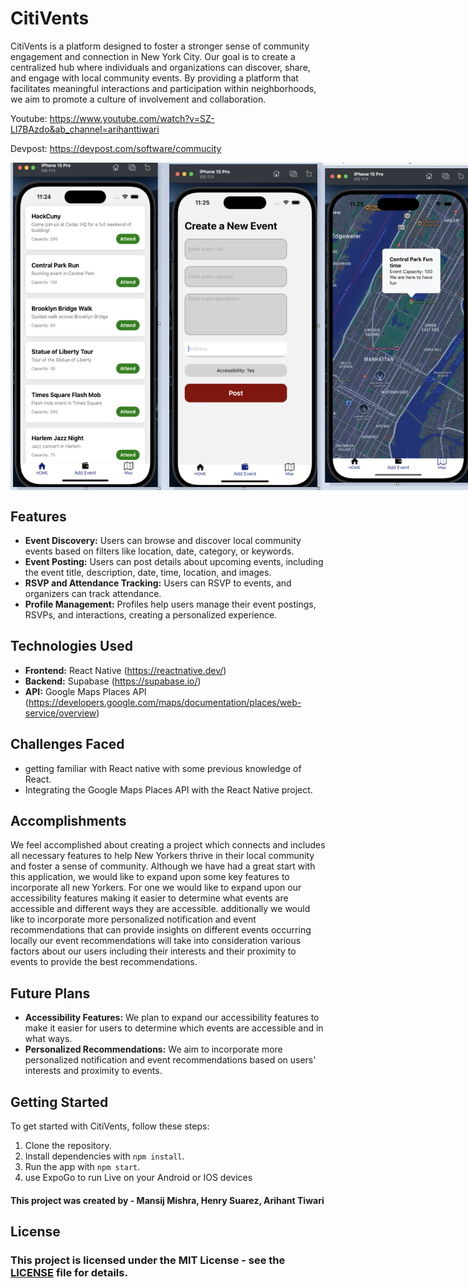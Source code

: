 # CitiVents

CitiVents is a platform designed to foster a stronger sense of community engagement and connection in New York City. Our goal is to create a centralized hub where individuals and organizations can discover, share, and engage with local community events. By providing a platform that facilitates meaningful interactions and participation within neighborhoods, we aim to promote a culture of involvement and collaboration.

Youtube: https://www.youtube.com/watch?v=SZ-Ll7BAzdo&ab_channel=arihanttiwari

Devpost: https://devpost.com/software/commucity
<div style="display: flex; justify-content: space-around;">
    <img src='assets/Home Page.png' title='Home Page' width='250' alt='Home Page Img' />
    <img src='assets/Event Creation.png' width='250' alt='Events Page Img' />
    <img src='assets/Map interface.png' width='250' alt='Events Page Img' />
</div>

## Features
- **Event Discovery:** Users can browse and discover local community events based on filters like location, date, category, or keywords.
- **Event Posting:** Users can post details about upcoming events, including the event title, description, date, time, location, and images.
- **RSVP and Attendance Tracking:** Users can RSVP to events, and organizers can track attendance.
- **Profile Management:** Profiles help users manage their event postings, RSVPs, and interactions, creating a personalized experience.
  
## Technologies Used
- **Frontend:** React Native (https://reactnative.dev/)
- **Backend:** Supabase (https://supabase.io/)
- **API:** Google Maps Places API (https://developers.google.com/maps/documentation/places/web-service/overview)

## Challenges Faced
- getting familiar with React native with some previous knowledge of React.
- Integrating the Google Maps Places API with the React Native project.

## Accomplishments
We feel accomplished about creating a project which connects and includes all necessary features to help New Yorkers thrive in their local community and foster a sense of community. Although we have had a great start with this application, we would like to expand upon some key features to incorporate all new Yorkers. For one we would like to expand upon our accessibility features making it easier to determine what events are accessible and different ways they are accessible. additionally we would like to incorporate more personalized notification and event recommendations that can provide insights on different events occurring locally our event recommendations will take into consideration various factors about our users including their interests and their proximity to events to provide the best recommendations.

## Future Plans

- **Accessibility Features:** We plan to expand our accessibility features to make it easier for users to determine which events are accessible and in what ways.
- **Personalized Recommendations:** We aim to incorporate more personalized notification and event recommendations based on users' interests and proximity to events.
## Getting Started

To get started with CitiVents, follow these steps:

1. Clone the repository.
2. Install dependencies with `npm install`.
3. Run the app with `npm start`.
4. use ExpoGo to run Live on your Android or IOS devices

#### This project was created by - Mansij Mishra, Henry Suarez, Arihant Tiwari 
## License

### This project is licensed under the MIT License - see the [LICENSE](LICENSE) file for details.
